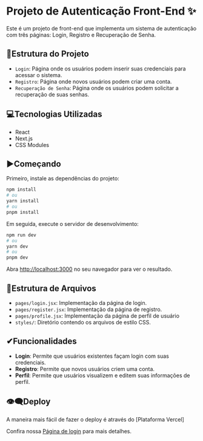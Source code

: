 # Projeto de Autenticação Front-End ✨

Este é um projeto de front-end que implementa um sistema de autenticação com três páginas: Login, Registro e Recuperação de Senha.

## 📂Estrutura do Projeto

- `Login`: Página onde os usuários podem inserir suas credenciais para acessar o sistema.
- `Registro`: Página onde novos usuários podem criar uma conta.
- `Recuperação de Senha`: Página onde os usuários podem solicitar a recuperação de suas senhas.

## 💻Tecnologias Utilizadas 

- React
- Next.js
- CSS Modules

## ▶Começando

Primeiro, instale as dependências do projeto:

```bash
npm install
# ou
yarn install
# ou
pnpm install
```

Em seguida, execute o servidor de desenvolvimento:

```bash
npm run dev
# ou
yarn dev
# ou
pnpm dev
```

Abra [http://localhost:3000](http://localhost:3000) no seu navegador para ver o resultado.

## 📂Estrutura de Arquivos

- `pages/login.jsx`: Implementação da página de login.
- `pages/register.jsx`: Implementação da página de registro.
- `pages/profile.jsx`: Implementação da página de perfil de usuário
- `styles/`: Diretório contendo os arquivos de estilo CSS.

## ✔Funcionalidades

- **Login**: Permite que usuários existentes façam login com suas credenciais.
- **Registro**: Permite que novos usuários criem uma conta.
- **Perfil**: Permite que usuários visualizem e editem suas informações de perfil.

## 👁‍🗨Deploy

A maneira mais fácil de fazer o deploy é através do [Plataforma Vercel]

Confira nossa [Página de login](https://login-front-gray.vercel.app/) para mais detalhes.
